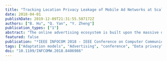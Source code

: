 ```yaml
---
title: "Tracking Location Privacy Leakage of Mobile Ad Networks at Scale"
date: 2018-04-01
publishDate: 2019-12-09T21:31:55.507172Z
authors: ["B. Hu", "Q. Yan", "Y. Zheng"]
publication_types: ["1"]
abstract: "The online advertising ecosystem is built upon the massive data collection of ad networks to learn the properties of users for targeted ad deliveries. Existing efforts have investigated the privacy leakage behaviors of mobile ad networks. However, there lacks a large-scale measurement study to evaluate the scale of privacy leakage through mobile ads. In this work, we present a study of the potential privacy leakage in location-based mobile advertising services based on a large-scale measurement. We first introduce a threat model in the mobile ad ecosystem, and then design a measurement system to perform extensive threat measurements and assessments. To counteract the privacy leakage threats, we design and implement an adaptive location obfuscation mechanism, which can be used to obfuscate location data in real-time while minimizing the impact to mobile ad businesses."
featured: false
publication: "*IEEE INFOCOM 2018 - IEEE Conference on Computer Communications Workshops (INFOCOM WKSHPS)*"
tags: ["Adaptation models", "Advertising", "conference", "Data privacy", "Ecosystems", "Google", "Privacy"]
doi: "10.1109/INFCOMW.2018.8406986"
---
```


